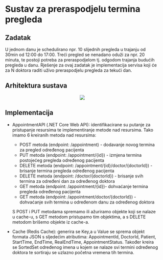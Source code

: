 # Sustav za preraspodjelu termina pregleda

## Zadatak

U jednom danu je schedulirano npr. 10 slijednih pregleda u trajanju od 30min od 12:00 do 17:00. Treći pregled se nenadano oduži za npr. 20 minuta, te postoji potreba za preraspodjelom tj. odgodom trajanja budućih pregleda u danu. Rješenje za ovaj zadatak je implementacija servisa koji će za N doktora raditi uživo preraspodjelu pregleda za tekući dan.

## Arhitektura sustava

<p align="center">
  <img src="https://user-images.githubusercontent.com/18721181/96591857-01fcf600-12e8-11eb-8719-daaa6558b595.png">
</p>

## Implementacija

* AppointmentAPI (.NET Core Web API): identifikacirane su putanje za pristupanje resursima te implementiranje metode nad resursima. Tako imamo 6 kreiranih metoda nad resursima: 
  - POST metoda (endpoint: /appointment) - dodavanje novog termina za pregled određenog pacijenta
  - PUT metoda (endpoint: /appointment/{id}) - izmjena termina postojećeg pregleda određenog pacijenta
  - DELETE metoda (endpoint: /appointment/{id}/doctor/{doctorId}) - brisanje termina pregleda određenog pacijenta
  - DELETE metoda (endpoint: /doctor/{doctorId}) - brisanje svih termina za određeni dan za određenog doktora
  - GET metoda (endpoint: /appointment/{id})- dohvaćanje termina pregleda određenog pacijenta
  - GET metoda (endpoint: /appointment/doctor/{doctorId}) - dohvaćanje svih termina u određenom danu za određenog doktora
  
  S POST i PUT metodama spremamo ili ažuriramo objekte koji se nalaze u cache-u, s GET metodom pristupamo tim objektima, a s DELETE metodom brišemo objekte iz cache-a.


* Cache (Redis Cache): generira se Key,a u Value se sprema objekt formata JSON s sljedećim atributima: AppointmentId, DoctorId, Patient, StartTime, EndTime, RealEndTime, AppointmentStatus. Također kreira se SortedSet određenog imena u kojem se nalaze svi termini određenog doktora te sortiraju se uzlazno početna vremena tih termina.





